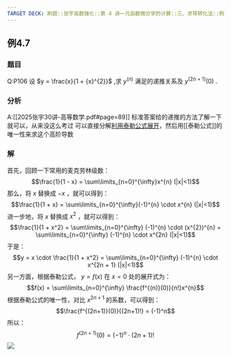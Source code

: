 ```yaml
---
TARGET DECK: 刷题::张宇高数强化::第 4 讲一元函数微分学的计算::三、求导转化法::例4.7
---
```

## 例4.7
### 题目
Q:P106 设 $y = \frac{x}{1 + {x}^{2}}$ ,求 ${y}^{( n) }$ 满足的递推关系及 ${y}^{( 2n + 1) }( 0)$ .
### 分析
A:[[2025张宇30讲-高等数学.pdf#page=89]]
标准答案给的递推的方法了解一下就可以，从来没这么考过
可以直接分解[利用泰勒公式展开](obsidian://bookmaster?type=open-book&bid=GdmjFWSvPKSCJmGt&aid=77b4e5c9-c9e4-5cf1-591d-5648b9ef5c3f&page=89)，然后用[[泰勒公式]]的唯一性来求这个高阶导数
### 解 
首先，回顾一下常用的麦克劳林级数：
$$\frac{1}{1 - x} = \sum\limits_{n=0}^{\infty}x^{n} (|x|<1)$$
那么，将 $x$ 替换成 $-x$ ，就可以得到：
$$\frac{1}{1 + x} = \sum\limits_{n=0}^{\infty}(-1)^{n} \cdot x^{n} (|x|<1)$$
进一步地，将 $x$ 替换成 $x^2$ ，就可以得到：
$$\frac{1}{1 + x^2} = \sum\limits_{n=0}^{\infty} (-1)^{n} \cdot  (x^{2})^{n} = \sum\limits_{n=0}^{\infty} (-1)^{n} \cdot  x^{2n} (|x|<1)$$
于是：
$$y = x \cdot \frac{1}{1 + x^2} = \sum\limits_{n=0}^{\infty} (-1)^{n} \cdot  x^{2n + 1} (|x|<1)$$
另一方面，根据泰勒公式， $y = f(x)$ 在 $x = 0$ 处的展开式为：
$$f(x) = \sum\limits_{n=0}^{\infty} \frac{f^{(n)}(0)}{n!}x^{n}$$
根据泰勒公式的唯一性，对比 $x^{2n+1}$ 的系数，可以得到：
$$\frac{f^{(2n+1)}(0)}{(2n+1)!} = (-1)^n$$
所以：
$$f^{(2n + 1)}(0) = (-1)^{n} \cdot (2n + 1)!$$
![](https://img.hwenyi.live/202410051134966.webp)



